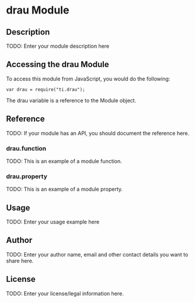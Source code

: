 # drau Module

## Description

TODO: Enter your module description here

## Accessing the drau Module

To access this module from JavaScript, you would do the following:

    var drau = require("ti.drau");

The drau variable is a reference to the Module object.

## Reference

TODO: If your module has an API, you should document
the reference here.

### drau.function

TODO: This is an example of a module function.

### drau.property

TODO: This is an example of a module property.

## Usage

TODO: Enter your usage example here

## Author

TODO: Enter your author name, email and other contact
details you want to share here.

## License

TODO: Enter your license/legal information here.

